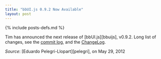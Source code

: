```yaml
---
title: "bbUI.js 0.9.2 Now Available"
layout: post
---
```

{% include posts-defs.md %}


Tim has announced the next release of [bbUI.js][bbuijs], v0.9.2. Long list of changes, see the [commit log](https://github.com/blackberry/bbUI.js/commit/5aa6175b88189f1f78341786619561fce1c5f1f4),
and the [ChangeLog](https://github.com/blackberry/bbUI.js/blob/master/CHANGELOG.md#version-092).

_Source_: [Eduardo Pelegri-Llopart][pelegri], on May 29, 2012 

